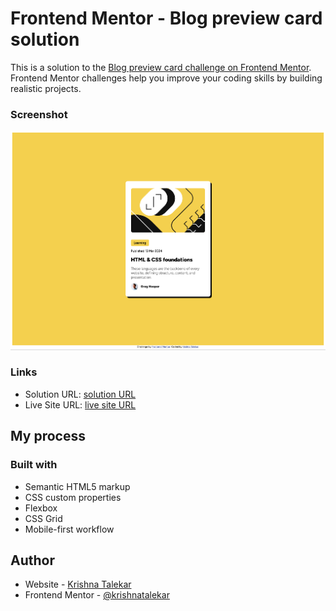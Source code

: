 # Frontend Mentor - Blog preview card solution

This is a solution to the [Blog preview card challenge on Frontend Mentor](https://www.frontendmentor.io/challenges/blog-preview-card-ckPaj01IcS). Frontend Mentor challenges help you improve your coding skills by building realistic projects. 

### Screenshot

![](./assets/images/blog-preview-card.png)

### Links

- Solution URL: [solution URL](https://github.com/krishnatalekar/blog-preview-card)
- Live Site URL: [live site URL](https://krishnatalekar.github.io/blog-preview-card/)

## My process

### Built with

- Semantic HTML5 markup
- CSS custom properties
- Flexbox
- CSS Grid
- Mobile-first workflow

## Author

- Website - [Krishna Talekar](https://github.com/krishnatalekar/)
- Frontend Mentor - [@krishnatalekar](https://www.frontendmentor.io/profile/krishnatalekar)

